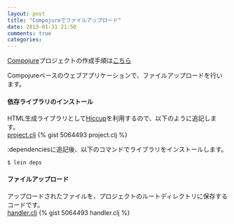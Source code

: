 ```yaml
---
layout: post
title: "Compojureでファイルアップロード"
date: 2013-01-31 21:50
comments: true
categories: 
---
```

[Compojure](https://github.com/weavejester/compojure)プロジェクトの作成手順は[こちら](/blog/2013/01/23/create-compojure-project/)

Compojureベースのウェブアプリケーションで、ファイルアップロードを行います。

#### 依存ライブラリのインストール
HTML生成ライブラリとして[Hiccup](https://github.com/weavejester/hiccup)を利用するので、以下のように追記します。  
[project.clj](https://gist.github.com/matstani/5064493#file-project-clj)
{% gist 5064493 project.clj %}

:dependenciesに追記後、以下のコマンドでライブラリをインストールします。
```
$ lein deps
```

#### ファイルアップロード
アップロードされたファイルを、プロジェクトのルートディレクトリに保存するコードです。  
[handler.clj](https://gist.github.com/matstani/5064493#file-handler-clj)
{% gist 5064493 handler.clj %}
